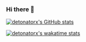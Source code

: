 ### Hi there 👋
[![detonatorx's GitHub stats](https://github-readme-stats.vercel.app/api?username=detonatorx&count_private=true)](https://github.com/detonatorx/github-readme-stats) 

[![detonatorx's wakatime stats](https://github-readme-stats.vercel.app/api/wakatime?username=@detonatorx)](https://github.com/detonatorx/github-readme-stats)

<!--
**detonatorx/detonatorx** is a ✨ _special_ ✨ repository because its `README.md` (this file) appears on your GitHub profile.

Here are some ideas to get you started:

- 🔭 I’m currently working on ...
- 🌱 I’m currently learning ...
- 👯 I’m looking to collaborate on ...
- 🤔 I’m looking for help with ...
- 💬 Ask me about ...
- 📫 How to reach me: ...
- 😄 Pronouns: ...
- ⚡ Fun fact: ...
-->
